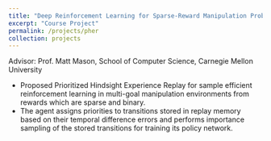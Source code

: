 ```yaml
---
title: "Deep Reinforcement Learning for Sparse-Reward Manipulation Problems"
excerpt: "Course Project"
permalink: /projects/pher
collection: projects
---
```


Advisor: Prof. Matt Mason, School of Computer Science, Carnegie Mellon University
* Proposed Prioritized Hindsight Experience Replay for sample efficient reinforcement learning in multi-goal manipulation environments from rewards which are sparse and binary.
* The agent assigns priorities to transitions stored in replay memory based on their temporal difference errors and performs importance sampling of the stored transitions for training its policy network. 